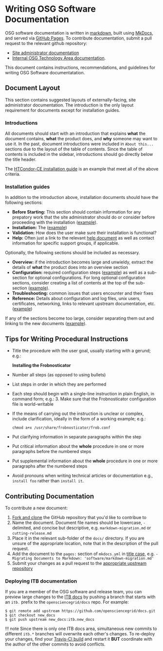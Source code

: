 Writing OSG Software Documentation
==================================

OSG software documentation is written in [markdown](https://en.wikipedia.org/wiki/Markdown), built using [MkDocs](http://www.mkdocs.org/), and served via [GitHub Pages](https://pages.github.com/). To contribute documentation, submit a pull request to the relevant github repository:

- [Site administrator documentation](https://github.com/opensciencegrid/docs/)
- [Internal OSG Technology Area documentation](https://github.com/opensciencegrid/technology/).

This document contains instructions, recommendations, and guidelines for writing OSG Software documentatation.

Document Layout
---------------

This section contains suggested layouts of externally-facing, site administrator documentation. The introduction is the only layout requirement for documents except for installation guides.

### Introductions ###

All documents should start with an introduction that explains **what** the document contains, **what** the product does, and **why** someone may want to use it. In the past, document introductions were included in `About this...` sections due to the layout of the table of contents. Since the table of contents is included in the sidebar, introductions should go directly below the title header.

The [HTCondor-CE installation guide](http://opensciencegrid.github.io/docs/compute-element/install-htcondor-ce/#installing-and-maintaining-htcondor-ce) is an example that meet all of the above criteria.

### Installation guides ###

In addition to the introduction above, installation documents should have the following sections:

- **Before Starting:** This section should contain information for any prepatory work that the site administrator should do or consider before proceeding with the installation ([example](http://opensciencegrid.github.io/docs/compute-element/install-htcondor-ce/#before-starting)).
- **Installation:** The ([example](http://opensciencegrid.github.io/docs/compute-element/install-htcondor-ce/#installing-htcondor-ce))
- **Validation:** How does the user make sure their installation is functional?
- **Help:** Often just a link to the relevant [help document](http://opensciencegrid.github.io/docs/common/help/) as well as contact information for specific support groups, if applicable.

Optionally, the following sections should be included as necessary.

- **Overview:** if the introduction becomes large and unwieldy, extract the details of **what** the product does into an overview section
- **Configuration:** required configuration steps ([example](http://opensciencegrid.github.io/docs/compute-element/install-htcondor-ce/#configuring-htcondor-ce)) as well as a sub-section for optional configurations. For long optional configuration sections, consider creating a list of contents at the top of the sub-section ([example](http://opensciencegrid.github.io/docs/compute-element/install-htcondor-ce/#optional-configuration)).
- **Troubleshooting:** common issues that users encounter and their fixes
- **Reference:** Details about configuration and log files, unix users, certificates, networking, links to relevant upstream documentation, etc. ([example](https://opensciencegrid.github.io/docs/compute-element/install-htcondor-ce/#reference))

If any of the sections become too large, consider separating them out and linking to the new documents ([example](http://opensciencegrid.github.io/docs/compute-element/install-htcondor-ce/#troubleshooting-htcondor-ce)).

Tips for Writing Procedural Instructions
----------------------------------------

- Title the procedure with the user goal, usually starting with a gerund; e.g.:

    **Installing the Frobnosticator**

- Number all steps (as opposed to using bullets)

- List steps in order in which they are performed

- Each step should begin with a single-line instruction in plain English, in command form; e.g.:
    3. Make sure that the Frobnosticator configuration file is world-writable

- If the means of carrying out the instruction is unclear or complex, include clarification, ideally in the form of a working example; e.g.:
  ```
  chmod a+x /usr/share/frobnosticator/frob.conf
  ```

- Put clarifying information in separate paragraphs within the step

- Put critical information about the **whole** procedure in one or more paragraphs before the numbered steps

- Put supplemental information about the **whole** procedure in one or more paragraphs after the numbered steps

- Avoid pronouns when writing technical articles or documentation e.g., `install foo` rather than `install it`.

Contributing Documentation
--------------------------

To contribute a new document:

1. [Fork and clone](https://help.github.com/articles/fork-a-repo/) the GitHub repository that you'd like to contribue to
1. Name the document. Document file names should be lowercase, `-` delimited, and concise but descriptive, e.g. `markdown-migration.md` or `cutting-release.md`
1. Place it in the relevant sub-folder of the `docs/` directory. If you are unsure of the appropriate location, note that in the description of the pull request.
1. Add the document to the `pages:` section of `mkdocs.yml` in [title case](http://titlecase.com/), e.g. `- Migrating Documents to Markdown: 'software/markdown-migration.md'`
1. Submit your changes as a pull request to the [appropriate upstream repository](#contributing-documntation)

### Deploying ITB documentation ###

If you are a member of the OSG software and release team, you can preview large changes to the [ITB docs](https://opensciencegrid.github.io/docs-itb/) by pushing a branch that starts with an `itb.` prefix to the `opensciencegrid/docs` repo. For example:

``` console
$ git remote add upstream https://github.com/opensciencegrid/docs.git
$ git checkout new_docs
$ git push upstream new_docs:itb.new_docs
```

!!! note
    Since there is only one ITB docs area, simultaneous new commits to different `itb.*` branches will overwrite each other's changes. To re-deploy your changes, find your [Travis-CI build](https://travis-ci.org/opensciencegrid/docs/branches) and restart it **BUT** coordinate with the author of the other commits to avoid conflicts.
